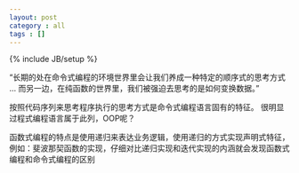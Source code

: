```yaml
---
layout: post
category : all
tags : []
---
```

{% include JB/setup %}

“长期的处在命令式编程的环境世界里会让我们养成一种特定的顺序式的思考方式 … 而另一边，在纯函数的世界里，我们被强迫去思考的是如何变换数据。”

按照代码序列来思考程序执行的思考方式是命令式编程语言固有的特征。
很明显过程式编程语言属于此列，OOP呢？

函数式编程的特点是使用递归来表达业务逻辑，使用递归的方式实现声明式特征，例如：斐波那契函数的实现，仔细对比递归实现和迭代实现的内涵就会发现函数式编程和命令式编程的区别
